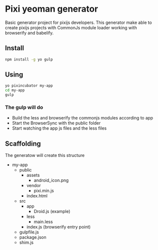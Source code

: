 Pixi yeoman generator
=====================
Basic generator project for pixijs developers. This generator make able to create pixijs projects with CommonJs module loader working with browserify and babelify.

Install
-------
```bash
npm install -g yo gulp
```

Using
-----

```bash
yo pixincubator my-app
cd my-app
gulp
```
### The gulp will do
* Build the less and browserify the commonjs modules according to app
* Start the BrowserSync with the public folder
* Start watching the app js files and the less files

Scaffolding
-----------
The generatow will create this structure
* my-app
  * public
    * assets
      * android_icon.png
    * vendor
      * pixi.min.js
    * index.html
  * src
    * app
      * Droid.js (example)
    * less
      * main.less
    * index.js (browserify entry point)
  * gulpfile.js
  * package.json
  * shim.js
